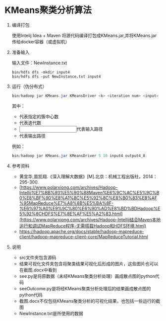 # KMeans聚类分析算法

1. 编译打包

   使用Intelij Idea + Maven 将源代码编译打包成KMeans.jar,并将KMeans.jar传给docker容器（或虚拟机）

   

2. 准备输入

   输入文件：NewInstance.txt

   ```shell
   bin/hdfs dfs -mkdir input4
   bin/hdfs dfs -put NewInstance.txt input4
   ```

   

3. 运行（伪分布式）

   ```java
   bin/hadoop jar KMeans.jar KMeansDriver <k> <iteration num> <input> <output>
   ```

   其中：

   - <k>代表指定的簇中心数
   - <iteration num>代表迭代数
   - <input>代表输入路径
   - <output>代表输出路径

   例如：

   ```java
   bin/hadoop jar KMeans.jar KMeansDriver 5 10 input4 output4_8
   ```

   

4. 参考资料

   - 黄宜华,苗凯翔.《深入理解大数据》[M].北京：机械工程出版社，2014：295-300.
   -  [https://www.polarxiong.com/archives/Hadoop-Intellij%E7%BB%93%E5%90%88Maven%E6%9C%AC%E5%9C%B0%E8%BF%90%E8%A1%8C%E5%92%8C%E8%B0%83%E8%AF%95MapReduce%E7%A8%8B%E5%BA%8F-%E6%97%A0%E9%9C%80%E6%90%AD%E8%BD%BDHadoop%E5%92%8CHDFS%E7%8E%AF%E5%A2%83.html](https://www.polarxiong.com/archives/Hadoop-Intellij结合Maven本地运行和调试MapReduce程序-无需搭载Hadoop和HDFS环境.html) 
   -  https://hadoop.apache.org/docs/stable/hadoop-mapreduce-client/hadoop-mapreduce-client-core/MapReduceTutorial.html 

   

5. 说明

   - src文件夹包含源码
   - 结果可视化文件夹包含将聚类结果可视化后形成的图片，这些图片也可以在截图.docx中看到
   - see.py是将原数据（未经KMeans聚类分析处理）画成散点图的python代码
   - seeOutcome.py是将经KMeans聚类分析处理后的结果画成散点图的python代码
   - 截图.docx不仅包括KMeans聚类分析的可视化结果，也包括一些运行的截图
   - NewInstance.txt是所使用的数据